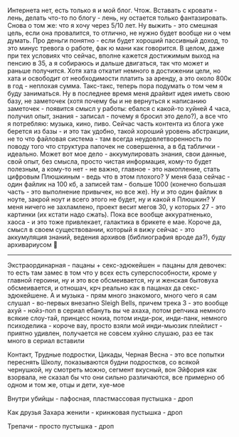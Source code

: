Интернета нет, есть только я и мой блог. Чтож. Вставать с кровати - лень, делать что-то по блогу - лень, ну остается
только фантазировать. Снова о том же: что я хочу через 5/10 лет. Ну выжить - это смешная цель, если она провалится, то
отлично, не нужно будет вообще ни о чем думать. Про деньги понятно - если будет хороший пассивный доход, то это минус
тревога о работе, фак ю мани как говорится. В целом, даже при тех условиях что сейчас, вполне кажется достижимым выход
на пенсию в 35, а я собираюсь и дальше двигаться, так что может и раньше получится. Хотя хата откатит немного в
достижении цели, но хата и освободит от необходимости платить за аренду, а это около 800к в год - неплохая сумма.
Такс-такс, теперь пора подумать о том чем я буду заниматься. Ну в последнее время меня драйвит идея иметь свою базу, не
заметочек (хотя почему бы и не вернуться к написанию заметочек - появится смысл у работы: ебался с какой-то хуйней 4
часа, получил опыт, знания - записал - почему я бросил это дело?), а все что я потребляю: музыка, кино, пиво. Сейчас
часть контента из блога уже берется из базы - и это так удобно, такой хороший уровень абстракции, не то что файловая
система - там всегда неудовлетворенность по поводу того что структура папочек не совершенна, а в бд таблички - идеально.
Может вот мое дело - аккумулировать знания, свои данные, свой опыт, без смысла, просто чистая информация, кому-то будет
полезным, а кому-то нет - не важно, главное - это накопление, стать цифровым Плюшкиным - ведь что в этом плохого? У меня
база сейчас - один файлик на 100 кб, а записей там - больше 1000 (конечно большая часть - это выполнение привычек, но
все же). Ну и это один файлик в ноуте, закрой ноут и всего этого не будет, ну и какой я Плюшкин? У меня ничего не
захламлено, проект весит мегов 30, у которых 27 - это картинки (их кстати надо сжать). Пока все вообще
аккуратненько, хаоса - и это тоже привлекает, галактика в брикете е мае. Короче да, смысл в своем существовании, который
я вижу сейчас - это аккумуляция знаний, ведения архивов (библиография вроде да?), буду архивариусом 🥸

---

Экстраординарная - пацаны + секс-эдюкейшен = пацаны для девочек: то есть там замес в том что у всех есть
суперспособности, кроме у главной героини, ну и это все обсмеивается, ну и женская бытовуха обсмеивается, и отношач, крч
реально как в пацанах да секс-эдюкейшене. А и музыка - прям много знакомого, много чего я сам слушал - во-первых
внезапно Sleigh Bells, причем трека 3 - это вообще ахуй - нойз-поп в сериал ебануть вы че ахаха, потом репчика немного
всякие слоу-тай, принцесс нокиа, потом инди-рок, инди-панк, немного психоделика - короче вау, просто взяли мой
инди-мьюзик плейлист - приятно удивлен, получается не совсем хуйню слушаю, раз ее так много в сериал вставили

Контакт, Трудные подростки, Цикады, Черная Весна - это все попытки переснять Школу, показываются будни подростков, со
всякой чернушкой, ну смотреть можно, сегмент вкусный, вон Эйфория как взорвала, не сказал бы что они сильно различаются,
все примерно об одном и том же, отцы и дети, хуе-мое

Внутри убийцы - пафосная, пластмассовая пустышка - дроп

Как друзья Захара женили - кринжовая пустышка - дроп

Трепачи - просто пустышка - дроп


